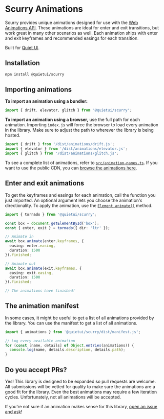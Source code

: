 # Scurry Animations

Scurry provides unique animations designed for use with the [Web Animations API](https://developer.mozilla.org/en-US/docs/Web/API/Web_Animations_API). These animations are ideal for enter and exit transitions, but work great in many other scenarios as well. Each animation ships with enter and exit keyframes and recommended easings for each transition.

Built for [Quiet UI](https://quietui.org/).

## Installation

```bash
npm install @quietui/scurry
```

## Importing animations

**To import an animation using a bundler:**

```js
import { drift, elevator, glitch } from '@quietui/scurry';
```

**To import an animation using a browser,** use the full path for each animation. Importing `index.js` will force the browser to load every animation in the library. Make sure to adjust the path to wherever the library is being hosted.

```js
import { drift } from '/dist/animations/drift.js';
import { elevator } from '/dist/animations/elevator.js';
import { glitch } from '/dist/animations/glitch.js';
```

To see a complete list of animations, refer to [`src/animation-names.ts`](https://github.com/quietui/scurry/blob/main/src/animation-names.ts). If you want to use the public CDN, you can [browse the animations here](https://www.jsdelivr.com/package/npm/@quietui/scurry?tab=files&path=dist%2Fanimations).

## Enter and exit animations

To get the keyframes and easings for each animation, call the function you just imported. An optional argument lets you choose the animation's directionality. To apply the animation, use the [`Element.animate()`](https://developer.mozilla.org/en-US/docs/Web/API/Element/animate) method.

```ts
import { tornado } from '@quietui/scurry';

const box = document.getElementById('box');
const { enter, exit } = tornado({ dir: 'ltr' });

// Animate in
await box.animate(enter.keyframes, {
  easing: enter.easing,
  duration: 1500
}).finished;

// Animate out
await box.animate(exit.keyframes, {
  easing: exit.easing,
  duration: 1500
}).finished;

// The animations have finished!
```

## The animation manifest

In some cases, it might be useful to get a list of all animations provided by the library. You can use the manifest to get a list of all animations.

```ts
import { animations } from '@quietui/scurry/dist/manifest.js';

// Log every available animation
for (const [name, details] of Object.entries(animations)) {
  console.log(name, details.description, details.path);
}
```

## Do you accept PRs?

Yes! This library is designed to be expanded so pull requests are welcome. All submissions will be vetted for quality to make sure the animations are a good fit for the library. Even the best animations may require a few iteration cycles. Unfortunately, not all animations will be accepted.

If you're not sure if an animation makes sense for this library, [open an issue and ask](https://github.com/quietui/scurry/issues)!
